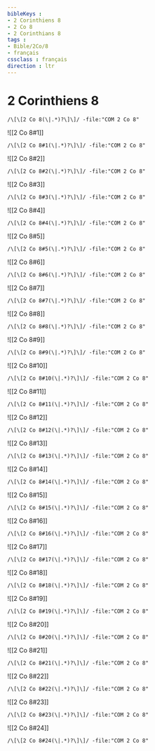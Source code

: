 ```yaml
---
bibleKeys : 
- 2 Corinthiens 8
- 2 Co 8
- 2 Corinthians 8
tags : 
- Bible/2Co/8
- français
cssclass : français
direction : ltr
---
```


# 2 Corinthiens 8

```query
/\[\[2 Co 8(\|.*)?\]\]/ -file:"COM 2 Co 8"
```



![[2 Co 8#1]]

```query
/\[\[2 Co 8#1(\|.*)?\]\]/ -file:"COM 2 Co 8"
```

![[2 Co 8#2]]

```query
/\[\[2 Co 8#2(\|.*)?\]\]/ -file:"COM 2 Co 8"
```

![[2 Co 8#3]]

```query
/\[\[2 Co 8#3(\|.*)?\]\]/ -file:"COM 2 Co 8"
```

![[2 Co 8#4]]

```query
/\[\[2 Co 8#4(\|.*)?\]\]/ -file:"COM 2 Co 8"
```

![[2 Co 8#5]]

```query
/\[\[2 Co 8#5(\|.*)?\]\]/ -file:"COM 2 Co 8"
```

![[2 Co 8#6]]

```query
/\[\[2 Co 8#6(\|.*)?\]\]/ -file:"COM 2 Co 8"
```

![[2 Co 8#7]]

```query
/\[\[2 Co 8#7(\|.*)?\]\]/ -file:"COM 2 Co 8"
```

![[2 Co 8#8]]

```query
/\[\[2 Co 8#8(\|.*)?\]\]/ -file:"COM 2 Co 8"
```

![[2 Co 8#9]]

```query
/\[\[2 Co 8#9(\|.*)?\]\]/ -file:"COM 2 Co 8"
```

![[2 Co 8#10]]

```query
/\[\[2 Co 8#10(\|.*)?\]\]/ -file:"COM 2 Co 8"
```

![[2 Co 8#11]]

```query
/\[\[2 Co 8#11(\|.*)?\]\]/ -file:"COM 2 Co 8"
```

![[2 Co 8#12]]

```query
/\[\[2 Co 8#12(\|.*)?\]\]/ -file:"COM 2 Co 8"
```

![[2 Co 8#13]]

```query
/\[\[2 Co 8#13(\|.*)?\]\]/ -file:"COM 2 Co 8"
```

![[2 Co 8#14]]

```query
/\[\[2 Co 8#14(\|.*)?\]\]/ -file:"COM 2 Co 8"
```

![[2 Co 8#15]]

```query
/\[\[2 Co 8#15(\|.*)?\]\]/ -file:"COM 2 Co 8"
```

![[2 Co 8#16]]

```query
/\[\[2 Co 8#16(\|.*)?\]\]/ -file:"COM 2 Co 8"
```

![[2 Co 8#17]]

```query
/\[\[2 Co 8#17(\|.*)?\]\]/ -file:"COM 2 Co 8"
```

![[2 Co 8#18]]

```query
/\[\[2 Co 8#18(\|.*)?\]\]/ -file:"COM 2 Co 8"
```

![[2 Co 8#19]]

```query
/\[\[2 Co 8#19(\|.*)?\]\]/ -file:"COM 2 Co 8"
```

![[2 Co 8#20]]

```query
/\[\[2 Co 8#20(\|.*)?\]\]/ -file:"COM 2 Co 8"
```

![[2 Co 8#21]]

```query
/\[\[2 Co 8#21(\|.*)?\]\]/ -file:"COM 2 Co 8"
```

![[2 Co 8#22]]

```query
/\[\[2 Co 8#22(\|.*)?\]\]/ -file:"COM 2 Co 8"
```

![[2 Co 8#23]]

```query
/\[\[2 Co 8#23(\|.*)?\]\]/ -file:"COM 2 Co 8"
```

![[2 Co 8#24]]

```query
/\[\[2 Co 8#24(\|.*)?\]\]/ -file:"COM 2 Co 8"
```

